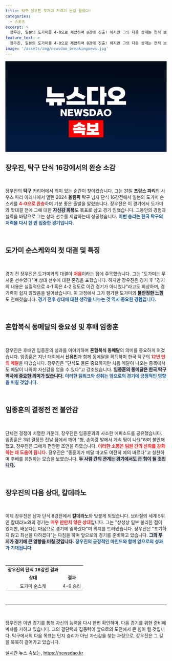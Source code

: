 ```yaml
---
title: 탁구 장우진 도가미 저격기 눈길 끌었다!
categories:
  - 스포츠
excerpt: >
  장우진, 일본의 도가미를 4-0으로 제압하며 8강에 진출! 하지만 그의 다음 상대는 천적 브라질의 칼데라노. 과연 장우진은 이 난적을 극복하고 메달을 따낼 수 있을까?
feature_text: >
  장우진, 일본의 도가미를 4-0으로 제압하며 8강에 진출! 하지만 그의 다음 상대는 천적 브라질의 칼데라노. 과연 장우진은 이 난적을 극복하고 메달을 따낼 수 있을까?
image: '/assets/img/newsdao_breakingnews.jpg'
---
```


<p><img src="/assets/img/newsdao_breakingnews.jpg" alt="ontimetimes 속보" /></p>

<h2 data-ke-size="size26">장우진, 탁구 단식 16강에서의 완승 소감</h2>

<p data-ke-size="size16">&nbsp;</p>

<p>장우진의 <b>탁구</b> 커리어에서 의미 있는 순간이 찾아왔습니다. 그는 31일 <b>프랑스 파리</b>의 사우스 파리 아레나에서 열린 2024 <b>올림픽</b> 탁구 남자 단식 16강전에서 일본의 도가미 순스케를 <b><span style="color: #ee2323;">4-0으로 완승</span></b>하며 기분 좋은 출발을 알렸습니다. 장우진은 이 경기에서 도가미와 맞대결 전에 그에 대한 <b><span style="background-color: #21538527;">자신감 회복</span></b>도 목표로 삼고 경기 임했습니다. 그동안의 경험과 실력을 바탕으로 그는 상대 선수를 제압하는데 성공했습니다. <b><span style="color: #1a5490;">이번 승리는 한국 탁구의 저력을 다시 한 번 입증한 경기입니다.</span></b></p></p>

<p data-ke-size="size16">&nbsp;</p>

<h2 data-ke-size="size26">도가미 순스케와의 첫 대결 및 특징</h2>

<p data-ke-size="size16">&nbsp;</p>

<p>경기 전 장우진은 도가미와의 대결이 <b><span style="color: #ee2323;">처음</span></b>이라는 점에 주목했습니다. 그는 "도가미는 무서운 선수였다"며 상대 선수에 대한 존경을 표했습니다. 하지만 장우진은 경기 후 "경기의 내용은 실질적으로 4-1 혹은 4-2 정도로 이긴 경기가 아니었나"라고도 회상하며, 경기력이 쉽지 않았음을 털어놨습니다. 이 과정에서 그가 평가한 도가미의 <b><span style="background-color: #21538527;">불안정한 느낌</span></b>도 전해졌습니다. <b><span style="color: #1a5490;">경기 전후 상대에 대한 생각을 나누는 것 역시 중요한 경험입니다.</span></b></p></p>

<p data-ke-size="size16">&nbsp;</p>

<h2 data-ke-size="size26">혼합복식 동메달의 중요성 및 후배 임종훈</h2>

<p data-ke-size="size16">&nbsp;</p>

<p>장우진은 후배인 임종훈의 성과를 이야기하며 <b>혼합복식 동메달</b>의 의미를 중요하게 여겼습니다. 임종훈은 지난 대회에서 <b>신유빈</b>과 함께 동메달을 획득하며 한국 탁구의 <b><span style="color: #ee2323;">12년 만의 메달</span></b>을 따냈습니다. 장우진은 "단식도 물론 중요하지만 처음 메달이 나오는 종목에서도 메달이 나와야 자신감을 얻을 수 있다"고 강조했습니다. <b><span style="background-color: #21538527;">임종훈의 동메달은 한국 탁구 역사에 중요한 의미가 있습니다.</span></b> <b><span style="color: #1a5490;">이러한 팀워크와 성취는 앞으로의 경기에 긍정적인 영향을 미칠 것입니다.</span></b></p></p>

<p data-ke-size="size16">&nbsp;</p>

<h2 data-ke-size="size26">임종훈의 결정전 전 불안감</h2>

<p data-ke-size="size16">&nbsp;</p>

<p>단체전 경쟁이 치열한 가운데, 장우진은 임종훈과의 사소한 에피소드를 공유했습니다. 임종훈은 3위 결정전 전날 잠에서 깨어 "형, 손이랑 발에서 계속 땀이 나요"라며 불안해했고, 장우진은 그에게 편안한 조언을 하였습니다. <b><span style="color: #ee2323;">이러한 소통은 팀원 간의 신뢰를 강화하는 데 도움이 됩니다.</span></b> 장우진은 "종훈이가 메달 따고도 여전히 예의 바르다"고 칭찬하며 후배를 응원하는 모습을 보였습니다. <b><span style="background-color: #21538527;">두 사람 간의 관계는 경기에서도 큰 힘이 될 것입니다.</span></b></p></p>

<p data-ke-size="size16">&nbsp;</p>

<h2 data-ke-size="size26">장우진의 다음 상대, 칼데라노</h2>

<p data-ke-size="size16">&nbsp;</p>

<p>이제 장우진은 남자 단식 8강전에서 <b>칼데라노</b>와 맞붙게 되었습니다. 브라질의 세계 5위인 칼데라노와의 경기는 <b><span style="color: #ee2323;">매우 만만치 않은 상대</span></b>입니다. 그는 "상성상 일부 불리한 점이 있지만, 배운다는 마음으로 경기에 임하겠다"며 의지를 드러냈습니다. 장우진은 "포기하지 않고 최선을 다하겠다"는 다짐을 하며 앞으로의 경기를 준비하고 있습니다. <b><span style="background-color: #21538527;">그의 투지가 경기에 큰 영향을 미칠 것입니다.</span></b> <b><span style="color: #1a5490;">장우진의 긍정적인 마인드와 함께 앞으로의 성과가 기대됩니다.</span></b></p></p>

<p data-ke-size="size16">&nbsp;</p>

<table style="margin-left: auto; margin-right: auto;">
    <tr>
        <td style="text-align: center; height: 17px;"><b>장우진의 단식 16강전 결과</b></td>
    </tr>
    <tr>
        <td style="text-align: center; height: 17px;"><b>상대</b></td>
        <td style="text-align: center; height: 17px;"><b>결과</b></td>
    </tr>
    <tr>
        <td style="text-align: center; height: 17px;">도가미 순스케</td>
        <td style="text-align: center; height: 17px;">4-0 승리</td>
    </tr>
</table>

<p data-ke-size="size16">&nbsp;</p>

<hr>

<p data-ke-size="size16">&nbsp;</p>

<p>장우진은 이번 경기를 통해 자신의 능력을 다시 한번 확인하며, 다음 경기를 위한 준비에 박차를 가하고 있습니다. 그의 결단력과 집중력이 앞으로의 도전에서 큰 힘이 될 것입니다. 탁구에서의 다음 목표는 단지 승리가 아닌 자신감을 찾는 과정으로, 장우진은 그 길을 묵묵히 걸어가고 있습니다.</p>
실시간 뉴스 속보는, <a href="https://newsdao.kr" rel="dofollow">https://newsdao.kr</a>



